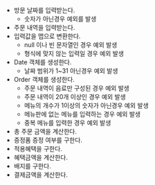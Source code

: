 * 방문 날짜를 입력받는다.
  - 숫자가 아닌경우 예외를 발생
* 주문 내역을 입력받는다.
* 입력값을 맵으로 변환한다.
  - null 이나 빈 문자열인 경우 예외 발생
  - 형식에 맞지 않는 입력일 경우 예외 발생
* Date 객체를 생성한다.
  - 날짜 범위가 1~31 아닌경우 예외 발생
* Order 객체를 생성한다.
  - 주문 내역이 음료만 구성된 경우 예외 발생
  - 주문 내역이 20개 이상인 경우 예외 발생 
  - 메뉴의 개수가 1이상의 숫자가 아닌경우 예외 발생 
  - 메뉴판에 없는 메뉴를 입력하는 경우 예외 발생
  - 중복 메뉴를 입력한 경우 예외 발생
* 총 주문 금액을 계산한다.
* 증정품 증정 여부를 구한다.
* 적용혜택을 구한다.
* 혜택금액을 계산한다.
* 배지를 구한다.
* 결제금액을 계산한다.
  
